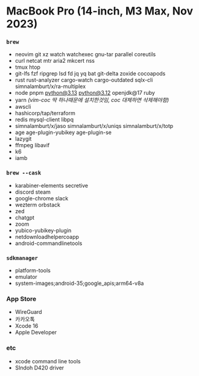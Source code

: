 MacBook Pro (14-inch, M3 Max, Nov 2023)
========

### `brew`
- neovim git xz watch watchexec gnu-tar parallel coreutils
- curl netcat mtr aria2 mkcert nss
- tmux htop
- git-lfs fzf ripgrep lsd fd jq yq bat git-delta zoxide cocoapods
- rust rust-analyzer cargo-watch cargo-outdated sqlx-cli simnalamburt/x/ra-multiplex
- node pnpm python@3.13 python@3.12 openjdk@17 ruby
- yarn *(vim-coc 딱 하나때문에 설치한것임, coc 대체하면 삭제해야함)*
- awscli
- hashicorp/tap/terraform
- redis mysql-client libpq
- simnalamburt/x/jaso simnalamburt/x/uniqs simnalamburt/x/totp
- age age-plugin-yubikey age-plugin-se
- lazygit
- ffmpeg libavif
- k6
- iamb

### `brew --cask`
- karabiner-elements secretive
- discord steam
- google-chrome slack
- wezterm orbstack
- zed
- chatgpt
- zoom
- yubico-yubikey-plugin
- netdownloadhelpercoapp
- android-commandlinetools

### `sdkmanager`
- platform-tools
- emulator
- system-images;android-35;google_apis;arm64-v8a

### App Store
- WireGuard
- 카카오톡
- Xcode 16
- Apple Developer

### etc
- xcode command line tools
- SIndoh D420 driver
